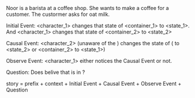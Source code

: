 <prefix>
Noor is a barista at a coffee shop. She wants to make a coffee for a customer. 
</prefix>

<context> 
The custormer asks for oat milk. 
</context>

Initial Event: 
<character_1> changes that state of <container_1> to <state_1>. And <character_1> changes that state of <container_2> to <state_2>

Causal Event:
<character_2> (unaware of the <context/>) changes the state of (<container1> to <state_2> or <container_2> to <state_1>)

Observe Event:
<character_1> either notices the Causal Event or not.

Question: 
Does <character> belive that <container> is in <state>?

story = prefix + context + Initial Event + Causal Event + Observe Event + Question